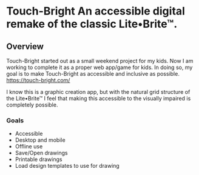 # Touch-Bright An accessible digital remake of the classic Lite•Brite™.

## Overview

Touch-Bright started out as a small weekend project for my kids. Now I am working to complete it as a proper web app/game for kids. In doing so, my goal is to make Touch-Bright as accessible and inclusive as possible. https://touch-bright.com/

I know this is a graphic creation app, but with the natural grid structure of the Lite•Brite™ I feel that making this accessible to the visually impaired is completely possible.


### Goals
* Accessible
* Desktop and mobile
* Offline use
* Save/Open drawings
* Printable drawings
* Load design templates to use for drawing